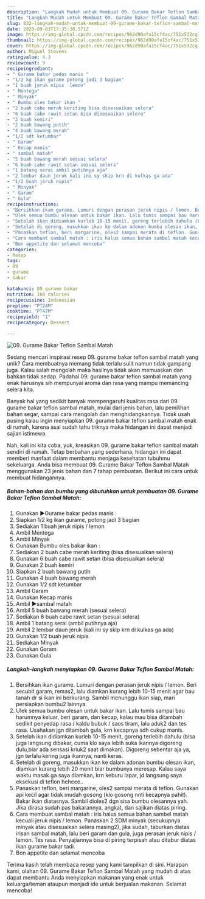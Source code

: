 ```yaml
---
description: "Langkah Mudah untuk Membuat 09. Gurame Bakar Teflon Sambal Matah yang Enak"
title: "Langkah Mudah untuk Membuat 09. Gurame Bakar Teflon Sambal Matah yang Enak"
slug: 832-langkah-mudah-untuk-membuat-09-gurame-bakar-teflon-sambal-matah-yang-enak
date: 2020-09-03T17:35:38.571Z
image: https://img-global.cpcdn.com/recipes/962d90afa15cf4ac/751x532cq70/09-gurame-bakar-teflon-sambal-matah-foto-resep-utama.jpg
thumbnail: https://img-global.cpcdn.com/recipes/962d90afa15cf4ac/751x532cq70/09-gurame-bakar-teflon-sambal-matah-foto-resep-utama.jpg
cover: https://img-global.cpcdn.com/recipes/962d90afa15cf4ac/751x532cq70/09-gurame-bakar-teflon-sambal-matah-foto-resep-utama.jpg
author: Miguel Stevens
ratingvalue: 4.3
reviewcount: 9
recipeingredient:
- " Gurame bakar pedas manis "
- "1/2 kg ikan gurame potong jadi 3 bagian"
- "1 buah jeruk nipis  lemon"
- " Mentega"
- " Minyak"
- " Bumbu oles bakar ikan "
- "2 buah cabe merah keriting bisa disesuaikan selera"
- "6 buah cabe rawit setan bisa disesuaikan selera"
- "2 buah kemiri"
- "2 buah bawang putih"
- "4 buah bawang merah"
- "1/2 sdt ketumbar"
- " Garam"
- " Kecap manis"
- " sambal matah"
- "5 buah bawang merah sesuai selera"
- "6 buah cabe rawit setan sesuai selera"
- "1 batang serai ambil putihnya aja"
- "2 lembar daun jeruk kali ini sy skip krn di kulkas ga ada"
- "1/2 buah jeruk nipis"
- " Minyak"
- " Garam"
- " Gula"
recipeinstructions:
- "Bersihkan ikan gurame. Lumuri dengan perasan jeruk nipis / lemon. Beri secubit garam, remas2, lalu diamkan kurang lebih 10-15 menit agar bau tanah dr si ikan ini berkurang. Sambil menunggu ikan siap, mari persiapkan bumbu2 lainnya."
- "Ulek semua bumbu olesan untuk bakar ikan. Lalu tumis sampai bau harumnya keluar, beri garam, dan kecap, kalau mau bisa ditambah sedikit penyedap rasa / kaldu bubuk / saos tiram, lalu aduk2 dan tes rasa. Usahakan jgn ditambah gula, krn kecapnya sdh cukup manis."
- "Setelah ikan didiamkan kurleb 10-15 menit, goreng terlebih dahulu (bisa juga langsung dibakar, cuma klo saya lebih suka ikannya digoreng dulu,biar ada sensasi kriuk2 saat dimakan). Digoreng sebentar aja ya, jgn terlalu kering juga ikannya, nanti keras."
- "Setelah di goreng, masukkan ikan ke dalam adonan bumbu olesan ikan, diamkan kurang lebih 20 menit biar bumbunya meresap. Kalau saya waktu masak ga saya diamkan, krn keburu lapar, jd langsung saya eksekusi di teflon heheee.."
- "Panaskan teflon, beri margarine, oles2 sampai merata di teflon. Gunakan api kecil agar tidak mudah gosong (klo gosong nnti kecapnya pahit). Bakar ikan diatasnya. Sambil dioles2 dgn sisa bumbu olesannya yah. Jika dirasa sudah pas bakarannya, angkat, dan sajikan diatas piring."
- "Cara membuat sambal matah : iris halus semua bahan sambel matah kecuali jeruk nipis / lemon. Panaskan 2 SDM minyak (secukupnya minyak atau disesuaikan selera masing2), jika sudah, taburkan diatas irisan sambal matah, lalu beri garam dan gula, juga perasan jeruk nipis / lemon. Tes rasa. Penyajiannya bisa di piring terpisah atau ditabur diatas ikan gurame bakar tadi."
- "Bon appetite dan selamat mencoba"
categories:
- Resep
tags:
- 09
- gurame
- bakar

katakunci: 09 gurame bakar 
nutrition: 168 calories
recipecuisine: Indonesian
preptime: "PT24M"
cooktime: "PT47M"
recipeyield: "1"
recipecategory: Dessert

---
```



![09. Gurame Bakar Teflon Sambal Matah](https://img-global.cpcdn.com/recipes/962d90afa15cf4ac/751x532cq70/09-gurame-bakar-teflon-sambal-matah-foto-resep-utama.jpg)

Sedang mencari inspirasi resep 09. gurame bakar teflon sambal matah yang unik? Cara membuatnya memang tidak terlalu sulit namun tidak gampang juga. Kalau salah mengolah maka hasilnya tidak akan memuaskan dan bahkan tidak sedap. Padahal 09. gurame bakar teflon sambal matah yang enak harusnya sih mempunyai aroma dan rasa yang mampu memancing selera kita.

Banyak hal yang sedikit banyak mempengaruhi kualitas rasa dari 09. gurame bakar teflon sambal matah, mulai dari jenis bahan, lalu pemilihan bahan segar, sampai cara mengolah dan menghidangkannya. Tidak usah pusing kalau ingin menyiapkan 09. gurame bakar teflon sambal matah enak di rumah, karena asal sudah tahu triknya maka hidangan ini dapat menjadi sajian istimewa.




Nah, kali ini kita coba, yuk, kreasikan 09. gurame bakar teflon sambal matah sendiri di rumah. Tetap berbahan yang sederhana, hidangan ini dapat memberi manfaat dalam membantu menjaga kesehatan tubuhmu sekeluarga. Anda bisa membuat 09. Gurame Bakar Teflon Sambal Matah menggunakan 23 jenis bahan dan 7 tahap pembuatan. Berikut ini cara untuk membuat hidangannya.

<!--inarticleads1-->

##### Bahan-bahan dan bumbu yang dibutuhkan untuk pembuatan 09. Gurame Bakar Teflon Sambal Matah:

1. Gunakan  ▶Gurame bakar pedas manis :
1. Siapkan 1/2 kg ikan gurame, potong jadi 3 bagian
1. Sediakan 1 buah jeruk nipis / lemon
1. Ambil  Mentega
1. Ambil  Minyak
1. Gunakan  Bumbu oles bakar ikan :
1. Sediakan 2 buah cabe merah keriting (bisa disesuaikan selera)
1. Gunakan 6 buah cabe rawit setan (bisa disesuaikan selera)
1. Gunakan 2 buah kemiri
1. Siapkan 2 buah bawang putih
1. Gunakan 4 buah bawang merah
1. Gunakan 1/2 sdt ketumbar
1. Ambil  Garam
1. Gunakan  Kecap manis
1. Ambil  ▶sambal matah
1. Ambil 5 buah bawang merah (sesuai selera)
1. Sediakan 6 buah cabe rawit setan (sesuai selera)
1. Ambil 1 batang serai (ambil putihnya aja)
1. Ambil 2 lembar daun jeruk (kali ini sy skip krn di kulkas ga ada)
1. Gunakan 1/2 buah jeruk nipis
1. Sediakan  Minyak
1. Gunakan  Garam
1. Gunakan  Gula




<!--inarticleads2-->

##### Langkah-langkah menyiapkan 09. Gurame Bakar Teflon Sambal Matah:

1. Bersihkan ikan gurame. Lumuri dengan perasan jeruk nipis / lemon. Beri secubit garam, remas2, lalu diamkan kurang lebih 10-15 menit agar bau tanah dr si ikan ini berkurang. Sambil menunggu ikan siap, mari persiapkan bumbu2 lainnya.
1. Ulek semua bumbu olesan untuk bakar ikan. Lalu tumis sampai bau harumnya keluar, beri garam, dan kecap, kalau mau bisa ditambah sedikit penyedap rasa / kaldu bubuk / saos tiram, lalu aduk2 dan tes rasa. Usahakan jgn ditambah gula, krn kecapnya sdh cukup manis.
1. Setelah ikan didiamkan kurleb 10-15 menit, goreng terlebih dahulu (bisa juga langsung dibakar, cuma klo saya lebih suka ikannya digoreng dulu,biar ada sensasi kriuk2 saat dimakan). Digoreng sebentar aja ya, jgn terlalu kering juga ikannya, nanti keras.
1. Setelah di goreng, masukkan ikan ke dalam adonan bumbu olesan ikan, diamkan kurang lebih 20 menit biar bumbunya meresap. Kalau saya waktu masak ga saya diamkan, krn keburu lapar, jd langsung saya eksekusi di teflon heheee..
1. Panaskan teflon, beri margarine, oles2 sampai merata di teflon. Gunakan api kecil agar tidak mudah gosong (klo gosong nnti kecapnya pahit). Bakar ikan diatasnya. Sambil dioles2 dgn sisa bumbu olesannya yah. Jika dirasa sudah pas bakarannya, angkat, dan sajikan diatas piring.
1. Cara membuat sambal matah : iris halus semua bahan sambel matah kecuali jeruk nipis / lemon. Panaskan 2 SDM minyak (secukupnya minyak atau disesuaikan selera masing2), jika sudah, taburkan diatas irisan sambal matah, lalu beri garam dan gula, juga perasan jeruk nipis / lemon. Tes rasa. Penyajiannya bisa di piring terpisah atau ditabur diatas ikan gurame bakar tadi.
1. Bon appetite dan selamat mencoba




Terima kasih telah membaca resep yang kami tampilkan di sini. Harapan kami, olahan 09. Gurame Bakar Teflon Sambal Matah yang mudah di atas dapat membantu Anda menyiapkan makanan yang enak untuk keluarga/teman ataupun menjadi ide untuk berjualan makanan. Selamat mencoba!
